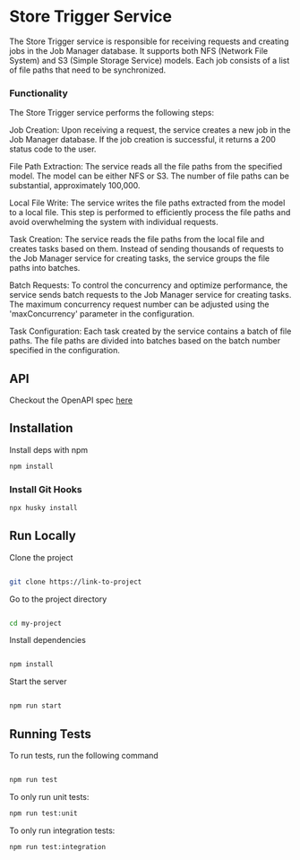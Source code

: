 # Store Trigger Service
The Store Trigger service is responsible for receiving requests and creating jobs in the Job Manager database. It supports both NFS (Network File System) and S3 (Simple Storage Service) models. Each job consists of a list of file paths that need to be synchronized.

### Functionality
The Store Trigger service performs the following steps:

Job Creation: Upon receiving a request, the service creates a new job in the Job Manager database. If the job creation is successful, it returns a 200 status code to the user.

File Path Extraction: The service reads all the file paths from the specified model. The model can be either NFS or S3. The number of file paths can be substantial, approximately 100,000.

Local File Write: The service writes the file paths extracted from the model to a local file. This step is performed to efficiently process the file paths and avoid overwhelming the system with individual requests.

Task Creation: The service reads the file paths from the local file and creates tasks based on them. Instead of sending thousands of requests to the Job Manager service for creating tasks, the service groups the file paths into batches.

Batch Requests: To control the concurrency and optimize performance, the service sends batch requests to the Job Manager service for creating tasks. The maximum concurrency request number can be adjusted using the 'maxConcurrency' parameter in the configuration.

Task Configuration: Each task created by the service contains a batch of file paths. The file paths are divided into batches based on the batch number specified in the configuration.

## API
Checkout the OpenAPI spec [here](/openapi3.yaml)

## Installation

Install deps with npm

```bash
npm install
```
### Install Git Hooks
```bash
npx husky install
```

## Run Locally

Clone the project

```bash

git clone https://link-to-project

```

Go to the project directory

```bash

cd my-project

```

Install dependencies

```bash

npm install

```

Start the server

```bash

npm run start

```

## Running Tests

To run tests, run the following command

```bash

npm run test

```

To only run unit tests:
```bash
npm run test:unit
```

To only run integration tests:
```bash
npm run test:integration
```
